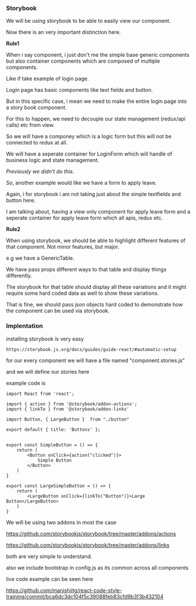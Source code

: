 ### Storybook

We will be using storybook to be able to easily view our component.

Now there is an very important distinction here.


**Rule1**

When i say component, i just don't me the simple base generic components but also container components which are composed of multiple components.

Like if take example of login page.

Login page has basic components like text fields and button.

But in this specific case, i mean we need to make the entire login page into a story book component.

For this to happen, we need to decouple our state management (redux/api calls) etc from view.

So we will have a componey which is a logic form but this will not be connected to redux at all.

We will have a seperate container for LoginForm which will handle of business logic and state management.

*Previously we didn't do this.*

So, another example would like we have a form to apply leave.

Again, i for storybook i am not taking just about the simple textfields and button here.

I am talking about, having a view only component for apply leave form and a seperate container for apply leave form which all apis, redux etc.

**Rule2**

When using storybook, we should be able to highlight different features of that component.
Not minor features, but major.

e.g we have a GenericTable.

We have pass props different ways to that table and display things differently.

The storybook for that table should display all these variations and it might require some hard coded data as well to show these variations.

That is fine, we should pass json objects hard coded to demonstrate how the component can be used via storybook.


### Implentation ###

installing storybook is very easy
```
https://storybook.js.org/docs/guides/guide-react/#automatic-setup
```

for our every component we will have a file named "component.stories.js"

and we will define our stories here

example code is 

```
import React from 'react';

import { action } from '@storybook/addon-actions';
import { linkTo } from '@storybook/addon-links'

import Button, { LargeButton }  from "./button"

export default { title: 'Buttons' };


export const SimpleButton = () => {
    return (
        <Button onClick={action("clicked")}>
            Simple Button
        </Button>
    )
}

export const LargeSimpleButton = () => {
    return (
        <LargeButton onClick={linkTo("Button")}>Large Button</LargeButton>
    )
}
```

We will be using two addons in most the case 

https://github.com/storybookjs/storybook/tree/master/addons/actions

https://github.com/storybookjs/storybook/tree/master/addons/links

both are very simple to understand.



also we include bootstrap in config.js as its common across all components

live code example can be seen here 

https://github.com/manishiitg/react-code-style-training/commit/bca6dc3dc104f5c39088feb83cfd9b3f3b432104
